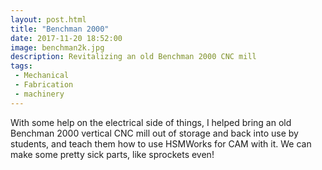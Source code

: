 ```yaml
---
layout: post.html
title: "Benchman 2000"
date: 2017-11-20 18:52:00
image: benchman2k.jpg
description: Revitalizing an old Benchman 2000 CNC mill
tags:
 - Mechanical
 - Fabrication
 - machinery
---
```


With some help on the electrical side of things, I helped bring an old Benchman 2000 vertical CNC mill out of storage and back into use by students, and teach them how to use HSMWorks for CAM with it. We can make some pretty sick parts, like sprockets even!